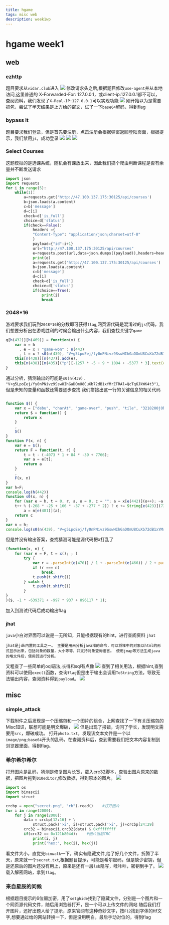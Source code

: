 ```yaml
---
title: hgame
tags: misc web
description: week1wp
---
```

# hgame week1 
## web
### ezhttp
题目要求从`vidar.club`进入
![](./img/Snipaste_2024-01-29_21-08-07.png)
修改请求头之后,根据题目修改`use-agent`并从本地访问,这里普通的 X-Forwarded-For: 127.0.0.1，或client-ip:127.0.0.1都不可以，查阅资料，我们发现了`X-Real-IP:127.0.0.1`可以实现功能
![](./img/Snipaste_2024-01-29_21-14-15.png)
刚开始以为是需要抓包，尝试了半天结果是上方给的密文，试了一下`base64`解码，得到flag
### bypass it
题目要求我们登录，但是首先要注册，点击注册会根据弹窗返回登陆页面，根据提示，我们禁用`js`，成功登录
![](./img/Snipaste_2024-01-29_23-19-24.png)
![](./img/Snipaste_2024-01-29_23-18-44.png)
![](./img/Snipaste_2024-01-29_23-19-14.png)
### Select Courses
这题模拟的是选课系统，随机会有课放出来，因此我们搞个爬虫判断课程是否有余量并不断发送请求
```python
import json
import requests
for i in range(5):
    while(1):
        a=requests.get('http://47.100.137.175:30125/api/courses')
        b=json.loads(a.content)
        c=b['message']
        d=c[i]
        check=d['is_full']
        choice=d['status']
        if(check==False):
            headers ={
            "Content-Type": "application/json;charset=utf-8"
            }
            payload={"id":i+1}
            url="http://47.100.137.175:30125/api/courses"
            e=requests.post(url,data=json.dumps((payload)),headers=headers)
            print(e)
            a=requests.get('http://47.100.137.175:30125/api/courses')
            b=json.loads(a.content)
            c=b['message']
            d=c[i]
            check=d['is_full']
            choice=d['status']
            if(choice==True):
                print(i)
                break

```
### 2048*16
游戏要求我们玩到`2048*16`的分数即可获得`flag`,网页源代码是混淆过的`js`代码，我们想要分析出在游戏胜利的时候会输出什么内容，我们查找关键字`game`
```js
g[h(432)][h(469)] = function(x) {
    var n = h
      , e = x ? "game-won" : n(443)
      , t = x ? s0(n(439), "V+g5LpoEej/fy0nPNivz9SswHIhGaDOmU8CuXb72dB1xYMrZFRAl=QcTq6JkWK4t3") : n(453);
    this[n(438)][n(437)].add(e),
    this[n(438)][n(435)]("p")[-1257 * -5 + 9 * 1094 + -5377 * 3].textContent = t
}
```
通过分析，猜测输出的可能是`s0(n(439), "V+g5LpoEej/fy0nPNivz9SswHIhGaDOmU8CuXb72dB1xYMrZFRAl=QcTq6JkWK4t3")`,但是未知的变量和函数还需要逐步查找
我们拼接出这一行的关键信息的相关代码
```js

function $() {
    var x = ["debu", "charAt", "game-over", "push", "tile", "3218200jObBXv", "gger", "bestContainer", "firstChild", "chain", "4992592cfFfKg", "updateBestScore", "Game over!", "add", "score-addition", ".best-container", "over", ".tile-container", "scoreContainer", "counter", "clearMessage", "tile-", "tile-merged", "appendChild", "remove", "1457704JdCGrI", "apply", "clearContainer", "message", "1135845OAckHq", "init", "requestAnimationFrame", "addTile", "applyClasses", "\\+\\+ *(?:[a-zA-Z_$][0-9a-zA-Z_$]*)", "value", "while (true) {}", "call", "length", "querySelector", "indexOf", "string", "div", "tile-new", "function *\\( *\\)", "setInterval", "2589jWZTtI", "updateScore", "class", "createElement", "score", '{}.constructor("return this")( )', "4321134sPxlgc", "stateObject", "positionClass", "action", "terminated", "won", "tile-position-", "constructor", "join", "fromCharCode", "forEach", "textContent", "normalizePosition", "continueGame", "previousPosition", "bestScore", "3224mBKYMJ", "1522395ywebnW", "prototype", ".score-container", "actuate", "getElementsByTagName", "tile-super", "classList", "messageContainer", "I7R8ITMCnzbCn5eFIC=6yliXfzN=I5NMnz0XIC==yzycysi70ci7y7iK", "tileContainer"];
    return $ = function() {
        return x
    }
    ,
    $()
}
function F(x, n) {
    var e = $();
    return F = function(t, r) {
        t = t - (-4073 * 1 + 84 * -39 + 7766);
        var a = e[t];
        return a
    }
    ,
    F(x, n)
}
var h=F;
console.log(h(442))
function s0(x, n) {
    for (var e = h, t = 0, r, a, o = 0, c = ""; a = x[e(442)](o++); ~a && (r = t % (-1 * 445 + -324 + -1 * -773) ? r * (-64 * 33 + -6548 + 8724) + a : a,
    t++ % (-268 * -25 + 166 * -37 + -277 * 2)) ? c += String[e(423)](7397 + 173 * 13 + 1 * -9391 & r >> (-2 * t & 1573 + -2423 * 1 + -856 * -1)) : 3978 + -26 * 153)
        a = n[e(481)](a);
    return c
}
var n = h;
console.log(s0(n(439), "V+g5LpoEej/fy0nPNivz9SswHIhGaDOmU8CuXb72dB1xYMrZFRAl=QcTq6JkWK4t3") )

```
但是并没有输出答案，查找猜测可能是源代码把x打乱了
```js
(function(x, n) {
    for (var e = F, t = x(); ; )
        try {
            var r = -parseInt(e(470)) / 1 + -parseInt(e(466)) / 2 + parseInt(e(487)) / 3 * (parseInt(e(430)) / 4) + parseInt(e(446)) / 5 + parseInt(e(493)) / 6 + -parseInt(e(431)) / 7 + parseInt(e(451)) / 8;
            if (r === n)
                break;
            t.push(t.shift())
        } catch {
            t.push(t.shift())
        }
}
)($, -1 * -639371 + -997 * 937 + 896117 * 1);
```
加入到测试代码后成功输出flag
### jhat
`java`小白对界面可以说是一无所知，只能根据现有的hint，进行查阅资料
`jhat`
```
jhat是jdk内置的工具之一。 主要是用来分析java堆的命令，可以将堆中的对象以html的形式显示出来，包括对象的数量，大小等等，并支持对象查询语言。 使用jmap等方法生成java的堆文件后，使用其进行分析。
```
又粗查了一些简单的oql语法,长得和sql有点像
![](./img/Snipaste_2024-02-03_22-47-05.png)
查到了相关用法，根据hint,查到资料可以使用`exec()`函数，查询`flag`但是由于输出会调用`ToString`方法，导致无法输出内容，查阅资料得到`payload`。
![](./img/Snipaste_2024-02-03_22-51-27.png)

## misc
### simple_attack
下载附件之后发现是一个压缩包和一个图片的组合，上网查找了一下有关压缩包的Misc知识，联想可能是明文爆破，
![](./img/Snipaste_2024-01-31_23-22-44.png)
但是出现了报错，询问了学长，发现明文需要用`src`，爆破成功。
打开`photo.txt`，发现该文本文件是一个以`image/png;base64`开头的乱码，在查阅资料后，查到需要我们把文本内容复制到浏览器里面，得到flag。
### 希尔希尔希尔
打开图片是乱码，猜测是修复图片长宽，载入crc32脚本，查验出图片原来的数据，把图片拖到`010editor`,修改数据，得到原本的图片。
![](./img/Snipaste_2024-02-01_12-53-01.png)
```python
import os
import binascii
import struct

crcbp = open("secret.png", "rb").read()    #打开图片
for i in range(2000):
    for j in range(2000):
        data = crcbp[12:16] + \
            struct.pack('>i', i)+struct.pack('>i', j)+crcbp[24:29]
        crc32 = binascii.crc32(data) & 0xffffffff
        if(crc32 == 0x121b804d):    #图片当前CRC
            print(i, j)
            print('hex:', hex(i), hex(j))
```
看文件大小，直觉先`binwalk`一下，确实有隐藏文件,给了好几个文件，折腾了半天，原来就一个`secret.txt`,根据题目提示，可能是希尔密码，但是缺少密钥，但是还原后的图片还没有用上，原来是还有一层`lsb`隐写，哇咔咔，密钥到手了。
![](./img/Snipaste_2024-02-02_15-54-59.png)
载入解密网站，拿到`flag`。
### 来自星辰的问候
根据题目提示的6位弱加密，用了`setghide`找到了隐藏文件，分别是一个图片和一个网页源代码文件，随后用浏览器打开，是一个可以上传文件的网站
随后我们打开图片，还好出题人给了提示，原来官网有这种奇妙文字，按`F12`找到字体的ttf文字,想要通过给的网站转换一下，但是没用明白，最后手动对位的，得到flag